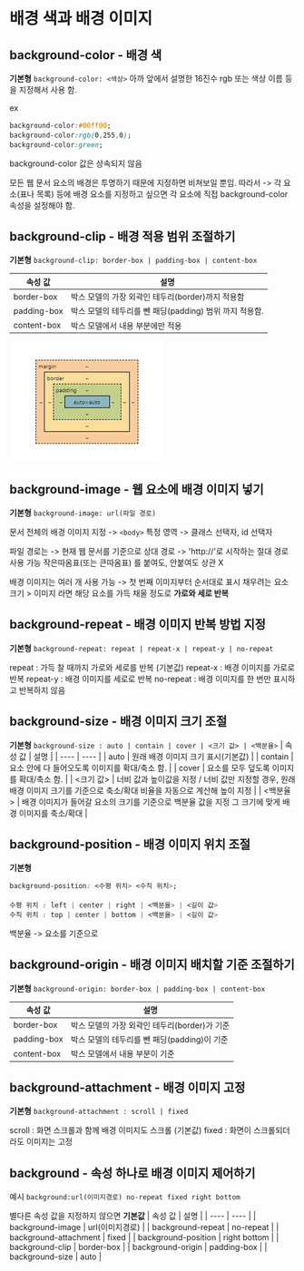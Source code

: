 # 배경 색과 배경 이미지

## background-color - 배경 색

**기본형** `background-color: <색상>`
아까 앞에서 설명한 16진수 rgb 또는 색상 이름 등을 지정해서 사용 함.

ex
```css
background-color:#00ff00;
background-color:rgb(0,255,0);
background-color:green;
```

background-color 값은 상속되지 않음

모든 웹 문서 요소의 배경은 투명하기 때문에 지정하면 비쳐보일 뿐임.
따라서 -> 각 요소(표나 목록) 등에 배경 요소를 지정하고 싶으면 각 요소에 직접 background-color 속성을 설정해야 함.

## background-clip - 배경 적용 범위 조절하기

**기본형** `background-clip: border-box | padding-box | content-box`

| 속성 값 | 설명 |
| ---- | ---- |
| border-box | 박스 모델의 가장 외곽인 테두리(border)까지 적용함 |
| padding-box | 박스 모델의 테두리를 뺀 패딩(padding) 범위 까지 적용함. |
| content-box | 박스 모델에서 내용 부분에만 적용 |

![border_padding](./border_padding.png)

## background-image - 웹 요소에 배경 이미지 넣기

**기본형** `background-image: url(파일 경로)`

문서 전체의 배경 이미지 지정 -> `<body>`
특정 영역 -> 클래스 선택자, id 선택자

파일 경로는 -> 현재 웹 문서를 기준으로 상대 경로
           -> 'http://'로 시작하는 절대 경로 사용 가능
작은따옴표(또는 큰따옴표) 를 붙여도, 안붙여도 상관 X

배경 이미지는 여러 개 사용 가능 -> 첫 번째 이미지부터 순서대로 표시
채우려는 요소크기 > 이미지 라면 해당 요소를 가득 채울 정도로 **가로와 세로 반복**

## background-repeat - 배경 이미지 반복 방법 지정

**기본형** `background-repeat: repeat | repeat-x | repeat-y | no-repeat`

repeat : 가득 찰 때까지 가로와 세로를 반복 (기본값)
repeat-x : 배경 이미지를 가로로 반복
repeat-y : 배경 이미지를 세로로 반복
no-repeat : 배경 이미지를 한 번만 표시하고 반복하지 않음

## background-size - 배경 이미지 크기 조절

**기본형** `background-size : auto | contain | cover | <크기 값> | <백분율>`
| 속성 값 | 설명 |
| ---- | ---- |
| auto | 원래 배경 이미지 크기 표시(기본값) |
| contain | 요소 안에 다 들어오도록 이미지를 확대/축소 함. |
| cover | 요소를 모두 덮도록 이미지를 확대/축소 함. |
| <크기 값> | 너비 값과 높이값을 지정 / 너비 값만 지정할 경우, 원래 배경 이미지 크기를 기준으로 축소/확대 비율을 자동으로 계산해 높이 지정 |
| <백분율> | 배경 이미지가 들어갈 요소의 크기를 기준으로 백분율 값을 지정 그 크기에 맞게 배경 이미지를 축소/확대 |

## background-position - 배경 이미지 위치 조절

**기본형**
```css
background-position: <수평 위치> <수직 위치>;

수평 위치 : left | center | right | <백분율> | <길이 값>
수직 위치 : top | center | bottom | <백분율> | <길이 값>
```
백분율 -> 요소를 기준으로

## background-origin - 배경 이미지 배치할 기준 조절하기

**기본형** `background-origin: border-box | padding-box | content-box`

| 속성 값 | 설명 |
| ---- | ---- |
| border-box | 박스 모델의 가장 외곽인 테두리(border)가 기준 |
| padding-box | 박스 모델의 테두리를 뺀 패딩(padding)이 기준 |
| content-box | 박스 모델에서 내용 부분이 기준 |

## background-attachment - 배경 이미지 고정

**기본형** `background-attachment : scroll | fixed`

scroll : 화면 스크롤과 함께 배경 이미지도 스크롤 (기본값)
fixed : 화면이 스크롤되더라도 이미지는 고정

## background - 속성 하나로 배경 이미지 제어하기

예시
`background:url(이미지경로) no-repeat fixed right bottom`

별다른 속성 값을 지정하지 않으면 **기본값**
| 속성 값 | 설명 |
| ---- | ---- |
| background-image | url(이미지경로) |
| background-repeat | no-repeat |
| background-attachment | fixed |
| background-position | right bottom |
| background-clip | border-box |
| background-origin | padding-box |
| background-size | auto |